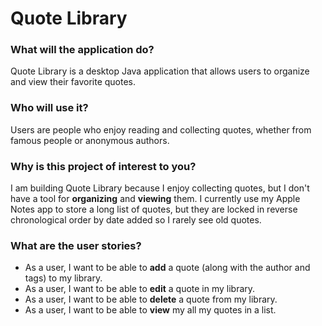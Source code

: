 # Quote Library

### What will the application do?

Quote Library is a desktop Java application that allows users to organize and 
view their favorite quotes.

### Who will use it?

Users are people who enjoy reading and collecting quotes, whether from famous 
people or anonymous authors. 

### Why is this project of interest to you?

I am building Quote Library because I enjoy collecting quotes, but I don't have a 
tool for **organizing** and **viewing** them. I currently use my Apple Notes app 
to store a long list of quotes, but they are locked in reverse chronological order 
by date added so I rarely see old quotes.  

### What are the user stories?

- As a user, I want to be able to **add** a quote (along with the author 
and tags) to my library.
- As a user, I want to be able to **edit** a quote in my library.
- As a user, I want to be able to **delete** a quote from my library.
- As a user, I want to be able to **view** my all my quotes in a list.